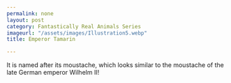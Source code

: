 ```yaml
---
permalink: none
layout: post
category: Fantastically Real Animals Series
imageurl: "/assets/images/Illustration5.webp"
title: Emperor Tamarin

---
```


It is named after its moustache, which looks similar to the moustache of the late German emperor Wilhelm II!
